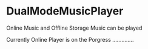 # DualModeMusicPlayer

Online Music and Offline Storage Music can be played

Currently Online Player is on the Porgress ..............

